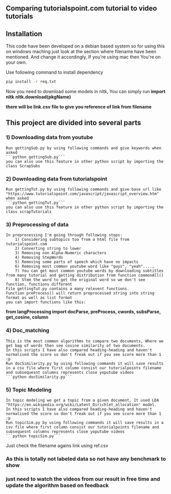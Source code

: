 ## Comparing tutorialspoint.com tutorial to video tutorials

## Installation
This code have been developed on a debian based system so for using this on windows maching just look at the section where filename have been mentioned.
And change it accordingly, If you're using mac then You're on your own.

Use following command to install dependency

```bash
pip install -r req.txt
```

Now you need to download some models in nltk, You can simply run 
**import nltk**
**nltk.download(pkgName)**

**there will be link.csv file to give you reference of link from filename**

## This project are divided into several parts

### 1) Downloading data from youtube
    Run gettingSub.py by using following commands and give keywords when asked
    ```python gettingSub.py```
    you can also use this feature in other python script by importing the class ScrapSubs

### 2) Downloading data from tutorialspoint
    Run gettingTut.py by using following commands and give base url like "https://www.tutorialspoint.com/javascript/javascript_overview.htm" when asked
    ```python gettingTut.py```
    you can also use this feature in other python script by importing the class scrapTutorials

### 3) Preprocessing of data
    In preprocessing I'm going through following steps:
        1) Considering subtopics too from a html file from tutorialspoint.com
        2) Converting string to lower
        3) Removing non Alpha-Numeric characters
        4) Removing StepWords
        5) Removing some parts of speech which have no impacts
        6) Removing most common youtube word like "guys", "yeah"...., 
        7) You can get most common youtube words by downloading subtitles from many tutorial and getting distribution from function commonAll()
        8) Stem the word to get the original word so we don't see function, functions different
    File gettingTut.py contains a many relevent functions.
    Function preProcess() will return preprocessed string into string format as well as list format
    you can import functions like this:
**from langProcessing import docParse, preProcess, cwords, subsParse, get_cosine, column**

### 4) Doc_matching
    This is the most common algorithms to compare two documents, Where we get bag of words then see cosine similarity of two documents.
    In this scripts I have also compared heading-heading and haven't normalised the score so don't freak out if you see score more than 1 :p
    Run docSimilarity.py by using following commands it will save results in a csv file where first column consist our tutorialpoints filename and subsequesnt columns represents close yoputube videos
    ```python docSimilarity.py```

### 5) Topic Modeling
    In topic modeling we get a topic from a given document, It used LDA "https://en.wikipedia.org/wiki/Latent_Dirichlet_allocation" model.
    In this scripts I have also compared heading-heading and haven't normalised the score so don't freak out if you see score more than 1 :p
    Run topicSim.py by using following commands it will save results in a csv file where first column consist our tutorialpoints filename and subsequesnt columns represents close yoputube videos
    ```python topicSim.py```


Just check the filename agains link using ref.csv
### As this is totally not labeled data so not have any benchmark to show
### just need to watch the videos from our result in free time and update the algorithm based on feedback
